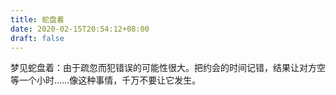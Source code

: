 ```yaml
---
title: 蛇盘着
date: 2020-02-15T20:54:12+08:00
draft: false
---
```


梦见蛇盘着：由于疏忽而犯错误的可能性很大。把约会的时间记错，结果让对方空等一个小时……像这种事情，千万不要让它发生。